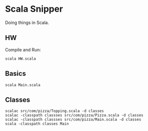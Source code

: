 # Scala Snipper

Doing things in Scala.

## HW

Compile and Run:

```
scala HW.scala
```

## Basics

```
scala Main.scala
```

## Classes

```
scalac src/com/pizza/Topping.scala -d classes
scalac -classpath classses src/com/pizza/Pizza.scala -d classes
scalac -classpath classses src/com/pizza/Main.scala -d classes
scala -classpath classes Main
```
